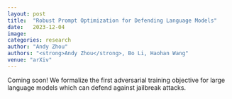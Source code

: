 ```yaml
---
layout: post
title:  "Robust Prompt Optimization for Defending Language Models"
date:   2023-12-04
image: 
categories: research
author: "Andy Zhou"
authors: "<strong>Andy Zhou</strong>, Bo Li, Haohan Wang"
venue: "arXiv"
---
```

Coming soon! We formalize the first adversarial training objective for large language models which can defend against jailbreak attacks.
